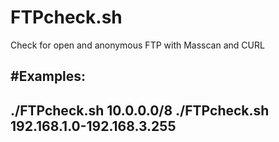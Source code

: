 # FTPcheck.sh
Check for open and anonymous FTP with Masscan and CURL

#Examples:
-
./FTPcheck.sh 10.0.0.0/8
./FTPcheck.sh 192.168.1.0-192.168.3.255
-
